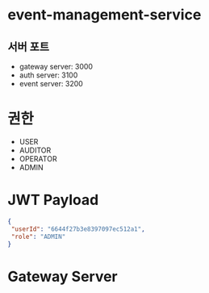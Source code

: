 # event-management-service

## 서버 포트
* gateway server: 3000
* auth server: 3100
* event server: 3200

# 권한
* USER
* AUDITOR
* OPERATOR
* ADMIN

# JWT Payload
```json
{
 "userId": "6644f27b3e8397097ec512a1",
 "role": "ADMIN"
}
```

# Gateway Server
